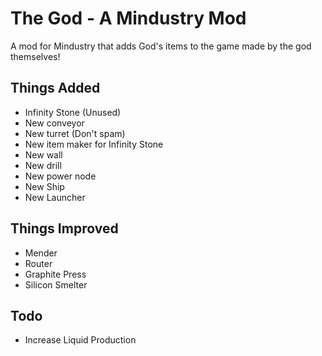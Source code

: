 # The God - A Mindustry Mod
A mod for Mindustry that adds God's items to the game made by the god themselves!
## Things Added
- Infinity Stone (Unused)
- New conveyor
- New turret (Don't spam)
- New item maker for Infinity Stone
- New wall
- New drill
- New power node
- New Ship
- New Launcher

## Things Improved
- Mender
- Router
- Graphite Press
- Silicon Smelter

## Todo
- Increase Liquid Production
